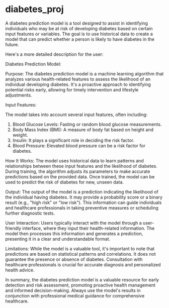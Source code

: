 # diabetes_proj

A diabetes prediction model is a tool designed to assist in identifying individuals who may be at risk of developing diabetes based on certain input features or variables. The goal is to use historical data to create a model that can predict whether a person is likely to have diabetes in the future.

Here's a more detailed description for the user:

Diabetes Prediction Model:

Purpose:
The diabetes prediction model is a machine learning algorithm that analyzes various health-related features to assess the likelihood of an individual developing diabetes. It's a proactive approach to identifying potential risks early, allowing for timely intervention and lifestyle adjustments.

Input Features:

The model takes into account several input features, often including:

1)	Blood Glucose Levels: Fasting or random blood glucose measurements.
2)	Body Mass Index (BMI): A measure of body fat based on height and weight.
3)	Insulin: It plays a significant role in deciding the risk factor.
4)	Blood Pressure: Elevated blood pressure can be a risk factor for diabetes.

How It Works:
The model uses historical data to learn patterns and relationships between these input features and the likelihood of diabetes. During training, the algorithm adjusts its parameters to make accurate predictions based on the provided data. Once trained, the model can be used to predict the risk of diabetes for new, unseen data.

Output:
The output of the model is a prediction indicating the likelihood of the individual having diabetes. It may provide a probability score or a binary result (e.g., "high risk" or "low risk"). This information can guide individuals and healthcare professionals in taking preventive measures or scheduling further diagnostic tests.

User Interaction:
Users typically interact with the model through a user-friendly interface, where they input their health-related information. The model then processes this information and generates a prediction, presenting it in a clear and understandable format.

Limitations:
While the model is a valuable tool, it's important to note that predictions are based on statistical patterns and correlations. It does not guarantee the presence or absence of diabetes. Consultation with healthcare professionals is crucial for accurate diagnosis and personalized health advice.

In summary, the diabetes prediction model is a valuable resource for early detection and risk assessment, promoting proactive health management and informed decision-making. Always use the model's results in conjunction with professional medical guidance for comprehensive healthcare.
